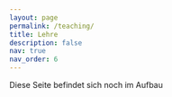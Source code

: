 ```yaml
---
layout: page
permalink: /teaching/
title: Lehre
description: false
nav: true
nav_order: 6
---
```

<!--
For now, this page is assumed to be a static description of your courses. You can convert it to a collection similar to `_projects/` so that you can have a dedicated page for each course.

Organize your courses by years, topics, or universities, however you like!
-->
Diese Seite befindet sich noch im Aufbau
